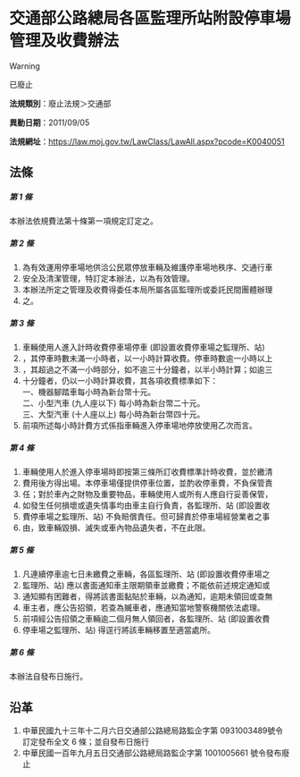 # 交通部公路總局各區監理所站附設停車場管理及收費辦法


> [!WARNING]
> 已廢止


**法規類別**：廢止法規＞交通部

**異動日期**：2011/09/05  

**法規網址**：https://law.moj.gov.tw/LawClass/LawAll.aspx?pcode=K0040051



## 法條
##### 第 1 條
本辦法依規費法第十條第一項規定訂定之。

##### 第 2 條
1. 為有效運用停車場地供洽公民眾停放車輛及維護停車場地秩序、交通行車
1. 安全及清潔管理，特訂定本辦法，以為有效管理。
1. 本辦法所定之管理及收費得委任本局所屬各區監理所或委託民間團體辦理
1. 之。

##### 第 3 條
1. 車輛使用人進入計時收費停車場停車 (即設置收費停車場之監理所、站) 
1. ，其停車時數未滿一小時者，以一小時計算收費。停車時數逾一小時以上
1. ，其超過之不滿一小時部分，如不逾三十分鐘者，以半小時計算；如逾三
1. 十分鐘者，仍以一小時計算收費，其各項收費標準如下：  
一、機器腳踏車每小時為新台幣十元。  
二、小型汽車 (九人座以下) 每小時為新台幣二十元。  
三、大型汽車 (十人座以上) 每小時為新台幣四十元。
1. 前項所述每小時計費方式係指車輛進入停車場地停放使用乙次而言。

##### 第 4 條
1. 車輛使用人於進入停車場時即按第三條所訂收費標準計時收費，並於繳清
1. 費用後方得出場。本停車場僅提供停車位置，並酌收停車費，不負保管責
1. 任；對於車內之財物及重要物品，車輛使用人或所有人應自行妥善保管，
1. 如發生任何損壞或遺失情事均由車主自行負責，各監理所、站 (即設置收
1. 費停車場之監理所、站) 不負賠償責任。但可歸責於停車場經營業者之事
1. 由，致車輛毀損、滅失或車內物品遺失者，不在此限。

##### 第 5 條
1. 凡連續停車逾七日未繳費之車輛，各區監理所、站 (即設置收費停車場之
1. 監理所、站) 應以書面通知車主限期領車並繳費；不能依前述規定通知或
1. 通知顯有困難者，得將該書面黏貼於車輛，以為通知，逾期未領回或查無
1. 車主者，應公告招領，若查為贓車者，應通知當地警察機關依法處理。
1. 前項經公告招領之車輛逾二個月無人領回者，各監理所、站 (即設置收費
1. 停車場之監理所、站) 得逕行將該車輛移置至適當處所。

##### 第 6 條
本辦法自發布日施行。

## 沿革
1. 中華民國九十三年十二月六日交通部公路總局路監企字第 0931003489號令訂定發布全文 6  條；並自發布日施行
1. 中華民國一百年九月五日交通部公路總局路監企字第 1001005661 號令發布廢止
